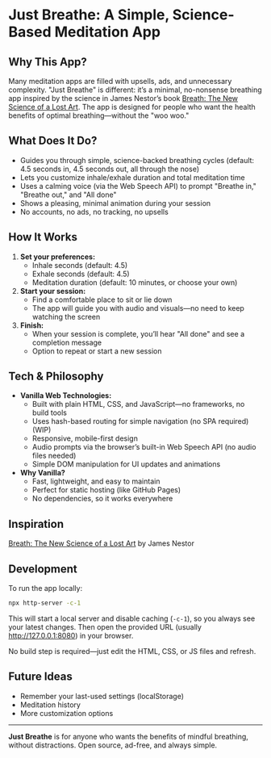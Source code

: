 # Just Breathe: A Simple, Science-Based Meditation App

## Why This App?

Many meditation apps are filled with upsells, ads, and unnecessary complexity. "Just Breathe" is different: it’s a minimal, no-nonsense breathing app inspired by the science in James Nestor’s book [Breath: The New Science of a Lost Art](https://www.mrjamesnestor.com/breath-book/). The app is designed for people who want the health benefits of optimal breathing—without the "woo woo."

## What Does It Do?

- Guides you through simple, science-backed breathing cycles (default: 4.5 seconds in, 4.5 seconds out, all through the nose)
- Lets you customize inhale/exhale duration and total meditation time
- Uses a calming voice (via the Web Speech API) to prompt "Breathe in," "Breathe out," and "All done"
- Shows a pleasing, minimal animation during your session
- No accounts, no ads, no tracking, no upsells

## How It Works

1. **Set your preferences:**
   - Inhale seconds (default: 4.5)
   - Exhale seconds (default: 4.5)
   - Meditation duration (default: 10 minutes, or choose your own)
2. **Start your session:**
   - Find a comfortable place to sit or lie down
   - The app will guide you with audio and visuals—no need to keep watching the screen
3. **Finish:**
   - When your session is complete, you’ll hear "All done" and see a completion message
   - Option to repeat or start a new session

## Tech & Philosophy

- **Vanilla Web Technologies:**
  - Built with plain HTML, CSS, and JavaScript—no frameworks, no build tools
  - Uses hash-based routing for simple navigation (no SPA required) (WIP)
  - Responsive, mobile-first design
  - Audio prompts via the browser’s built-in Web Speech API (no audio files needed)
  - Simple DOM manipulation for UI updates and animations
- **Why Vanilla?**
  - Fast, lightweight, and easy to maintain
  - Perfect for static hosting (like GitHub Pages)
  - No dependencies, so it works everywhere

## Inspiration

[Breath: The New Science of a Lost Art](https://www.mrjamesnestor.com/breath-book/) by James Nestor

## Development

To run the app locally:

```sh
npx http-server -c-1
```

This will start a local server and disable caching (`-c-1`), so you always see your latest changes. Then open the provided URL (usually http://127.0.0.1:8080) in your browser.

No build step is required—just edit the HTML, CSS, or JS files and refresh.

## Future Ideas

- Remember your last-used settings (localStorage)
- Meditation history
- More customization options

---

**Just Breathe** is for anyone who wants the benefits of mindful breathing, without distractions. Open source, ad-free, and always simple.
